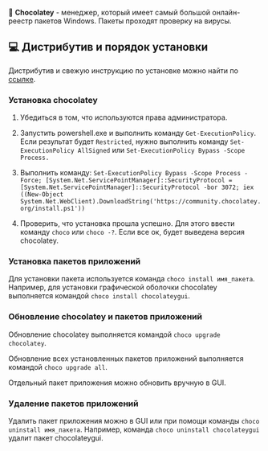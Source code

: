 🍫 **Chocolatey** - менеджер, который имеет самый большой онлайн-реестр пакетов Windows. Пакеты проходят проверку на вирусы. 


## 💻 Дистрибутив и порядок установки

Дистрибутив и свежую инструкцию по установке можно найти по [ссылке](https://chocolatey.org/install).

### Установка chocolatey

1. Убедиться в том, что используются права администратора. 

2. Запустить powershell.exe и выполнить команду `Get-ExecutionPolicy`. Если результат будет `Restricted`, нужно выполнить команду `Set-ExecutionPolicy AllSigned` или `Set-ExecutionPolicy Bypass -Scope Process.`

3. Выполнить команду: `Set-ExecutionPolicy Bypass -Scope Process -Force; [System.Net.ServicePointManager]::SecurityProtocol = [System.Net.ServicePointManager]::SecurityProtocol -bor 3072; iex ((New-Object System.Net.WebClient).DownloadString('https://community.chocolatey.org/install.ps1'))` 

4. Проверить, что установка прошла успешно. Для этого ввести команду `choco` или `choco -?`. Если все ок, будет выведена версия chocolatey.

### Установка пакетов приложений

Для установки пакета используется команда `choco install имя_пакета`. Например, для установки графической оболочки chocolatey выполняется командой `choco install chocolateygui`.

### Обновление chocolatey и пакетов приложений

Обновление chocolatey выполняется командой `choco upgrade chocolatey`. 

Обновление всех установленных пакетов приложений выполняется командой `choco upgrade all`.

Отдельный пакет приложения можно обновить вручную в GUI.

### Удаление пакетов приложений

Удалить пакет приложения можно в GUI или при помощи команды `choco uninstall имя_пакета`. Например, команда `choco uninstall chocolateygui` удалит пакет chocolateygui.
